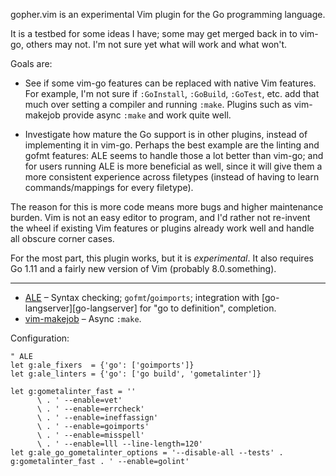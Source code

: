 gopher.vim is an experimental Vim plugin for the Go programming language.

It is a testbed for some ideas I have; some may get merged back in to vim-go,
others may not. I'm not sure yet what will work and what won't.

Goals are:

- See if some vim-go features can be replaced with native Vim features. For
  example, I'm not sure if `:GoInstall`, `:GoBuild`, `:GoTest`, etc. add that
  much over setting a compiler and running `:make`. Plugins such as vim-makejob
  provide async `:make` and work quite well.

- Investigate how mature the Go support is in other plugins, instead of
  implementing it in vim-go. Perhaps the best example are the linting and gofmt
  features: ALE seems to handle those a lot better than vim-go; and for users
  running ALE is more beneficial as well, since it will give them a more
  consistent experience across filetypes (instead of having to learn
  commands/mappings for every filetype).

The reason for this is more code means more bugs and higher maintenance burden.
Vim is not an easy editor to program, and I'd rather not re-invent the wheel if
existing Vim features or plugins already work well and handle all obscure corner
cases.

For the most part, this plugin works, but it is *experimental*. It also requires
Go 1.11 and a fairly new version of Vim (probably 8.0.something).

---

- [ALE][ALE]             – Syntax checking; `gofmt`/`goimports`; integration
                           with [go-langserver][go-langserver] for "go to
                           definition", completion.
- [vim-makejob][makejob] – Async `:make`.

Configuration:

    " ALE
    let g:ale_fixers  = {'go': ['goimports']}
    let g:ale_linters = {'go': ['go build', 'gometalinter']}

    let g:gometalinter_fast = ''
          \ . ' --enable=vet'
          \ . ' --enable=errcheck'
          \ . ' --enable=ineffassign'
          \ . ' --enable=goimports'
          \ . ' --enable=misspell'
          \ . ' --enable=lll --line-length=120'
    let g:ale_go_gometalinter_options = '--disable-all --tests' . g:gometalinter_fast . ' --enable=golint'

[go-langsever]: https://github.com/sourcegraph/go-langserver
[ALE]: https://github.com/w0rp/ale/
[makejob]: https://github.com/djmoch/vim-makejob

